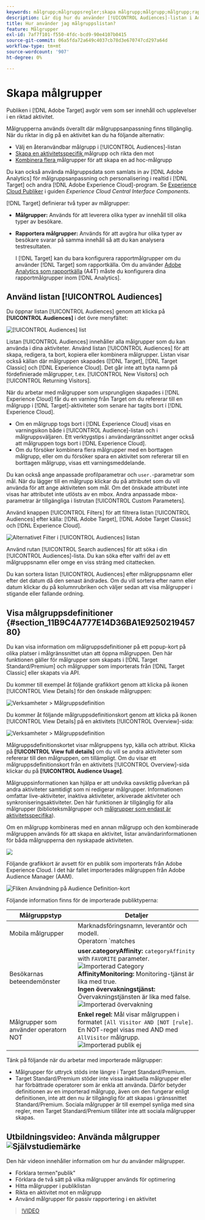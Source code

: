 ```yaml
---
keywords: målgrupp;målgruppsregler;skapa målgrupp;målgrupp;målgrupp;rapportmålgrupp;segment;anpassade profilparametrar;målgruppsdefinition;målgruppslista
description: Lär dig hur du använder [!UICONTROL Audiences]-listan i Adobe [!DNL Target] och hur du visar Audience Definition-kort som innehåller målgruppsinformation och användningsinformation.
title: Hur använder jag målgruppslistan?
feature: Målgrupper
exl-id: 7af7f101-f550-4fdc-bcd9-90e4107b0415
source-git-commit: 06a5fda72a649c4037cb78d3e670747cd297a64d
workflow-type: tm+mt
source-wordcount: '907'
ht-degree: 0%

---
```


# Skapa målgrupper

Publiken i [!DNL Adobe Target] avgör vem som ser innehåll och upplevelser i en riktad aktivitet.

Målgrupperna används överallt där målgruppsanpassning finns tillgänglig. När du riktar in dig på en aktivitet kan du ha följande alternativ:

* Välj en återanvändbar målgrupp i [!UICONTROL Audiences]-listan
* [Skapa en aktivitetsspecifik ](/help/c-target/creating-activity-only-audience.md) målgrupp och rikta den mot
* [Kombinera flera ](/help/c-target/combining-multiple-audiences.md#concept_A7386F1EA4394BD2AB72399C225981E5) målgrupper för att skapa en ad hoc-målgrupp

Du kan också använda målgruppsdata som samlats in av [!DNL Adobe Analytics] för målgruppsanpassning och personalisering i realtid i [!DNL Target] och andra [!DNL Adobe Experience Cloud]-program. Se [Experience Cloud Publiker](https://experienceleague.adobe.com/docs/core-services/interface/audiences/audience-library.html) i guiden *Experience Cloud Central Interface Components*.

[!DNL Target] definierar två typer av målgrupper:

* **Målgrupper:** Används för att leverera olika typer av innehåll till olika typer av besökare.
* **Rapportera målgrupper:** Används för att avgöra hur olika typer av besökare svarar på samma innehåll så att du kan analysera testresultaten.

   I [!DNL Target] kan du bara konfigurera rapportmålgrupper om du använder [!DNL Target] som rapportkälla. Om du använder [Adobe Analytics som rapportkälla](/help/c-integrating-target-with-mac/a4t/a4t.md) (A4T) måste du konfigurera dina rapportmålgrupper inom [!DNL Analytics].

## Använd listan [!UICONTROL Audiences]

Du öppnar listan [!UICONTROL Audiences] genom att klicka på **[!UICONTROL Audiences]** i det övre menyfältet:

![[!UICONTROL Audiences] list](/help/c-target/c-audiences/assets/audiences_list.png)

Listan [!UICONTROL Audiences] innehåller alla målgrupper som du kan använda i dina aktiviteter. Använd listan [!UICONTROL Audiences] för att skapa, redigera, ta bort, kopiera eller kombinera målgrupper. Listan visar också källan där målgruppen skapades ([!DNL Target], [!DNL Target Classic] och [!DNL Experience Cloud]. Det går inte att byta namn på fördefinierade målgrupper, t.ex. [!UICONTROL New Visitors] och [!UICONTROL Returning Visitors].

När du arbetar med målgrupper som ursprungligen skapades i [!DNL Experience Cloud] får du en varning från Target om du refererar till en målgrupp i [!DNL Target]-aktiviteter som senare har tagits bort i [!DNL Experience Cloud].

* Om en målgrupp togs bort i [!DNL Experience Cloud] visas en varningsikon både i [!UICONTROL Audience]-listan och i målgruppsväljaren. Ett verktygstips i användargränssnittet anger också att målgruppen togs bort i [!DNL Experience Cloud].
* Om du försöker kombinera flera målgrupper med en borttagen målgrupp, eller om du försöker spara en aktivitet som refererar till en borttagen målgrupp, visas ett varningsmeddelande.

Du kan också ange anpassade profilparametrar och `user.`-parametrar som mål. När du lägger till en målgrupp klickar du på attributet som du vill använda för att ange aktiviteten som mål. Om det önskade attributet inte visas har attributet inte utlösts av en mbox. Andra anpassade mbox-parametrar är tillgängliga i listrutan [!UICONTROL Custom Parameters].

Använd knappen [!UICONTROL Filters] för att filtrera listan [!UICONTROL Audiences] efter källa: [!DNL Adobe Target], [!DNL Adobe Target Classic] och [!DNL Experience Cloud].

![Alternativet Filter i  [!UICONTROL Audiences] listan](/help/c-target/c-audiences/assets/filters.png)

Använd rutan [!UICONTROL Search audiences] för att söka i din [!UICONTROL Audiences]-lista. Du kan söka efter valfri del av ett målgruppsnamn eller omge en viss sträng med citattecken.

Du kan sortera listan [!UICONTROL Audiences] efter målgruppsnamn eller efter det datum då den senast ändrades. Om du vill sortera efter namn eller datum klickar du på kolumnrubriken och väljer sedan att visa målgrupper i stigande eller fallande ordning.

## Visa målgruppsdefinitioner {#section_11B9C4A777E14D36BA1E925021945780}

Du kan visa information om målgruppsdefinitioner på ett popup-kort på olika platser i målgränssnittet utan att öppna målgruppen. Den här funktionen gäller för målgrupper som skapats i [!DNL Target Standard/Premium] och målgrupper som importerats från [!DNL Target Classic] eller skapats via API.

Du kommer till exempel åt följande grafikkort genom att klicka på ikonen [!UICONTROL View Details] för den önskade målgruppen:

![Verksamheter > Målgruppsdefinition](assets/audience_definition_list.png)

Du kommer åt följande målgruppsdefinitionskort genom att klicka på ikonen [!UICONTROL View Details] på en aktivitets [!UICONTROL Overview]-sida:

![Verksamheter > Målgruppsdefinition](/help/c-target/c-audiences/assets/view-details-activity-overview.png)

Målgruppsdefinitionskortet visar målgruppens typ, källa och attribut. Klicka på **[!UICONTROL View full details]** om du vill se andra aktiviteter som refererar till den målgruppen, om tillämpligt. Om du visar ett målgruppsdefinitionskort från en aktivitets [!UICONTROL Overview]-sida klickar du på **[!UICONTROL Audience Usage]**.

Målgruppsinformationen kan hjälpa er att undvika oavsiktlig påverkan på andra aktiviteter samtidigt som ni redigerar målgrupper. Informationen omfattar live-aktiviteter, inaktiva aktiviteter, arkiverade aktiviteter och synkroniseringsaktiviteter. Den här funktionen är tillgänglig för alla målgrupper (biblioteksmålgrupper och [målgrupper som endast är aktivitetsspecifika](/help/c-target/creating-activity-only-audience.md#concept_A6BADCF530ED4AE1852E677FEBE68483)).

Om en målgrupp kombineras med en annan målgrupp och den kombinerade målgruppen används för att skapa en aktivitet, listar användarinformationen för båda målgrupperna den nyskapade aktiviteten.

![](assets/audience_definition_list_usage.png)

Följande grafikkort är avsett för en publik som importerats från Adobe Experience Cloud. I det här fallet importerades målgruppen från Adobe Audience Manager (AAM).

![Fliken Användning på Audience Definition-kort](assets/audience_definition_mc.png)

Följande information finns för de importerade publiktyperna:

| Målgruppstyp | Detaljer |
|--- |--- |
| Mobila målgrupper | Marknadsföringsnamn, leverantör och modell.<br>Operatorn  `matches | does not match` visas i stället för  `equals | does not equal`<br>![Importerad mobil publik](/help/c-target/c-audiences/assets/imported_mobile_audience.png). |
| Besökarnas beteendemönster | **user.categoryAffinity:** `categoryAffinity` with  `FAVORITE` parameter.<br>![Importerad Category ](/help/c-target/c-audiences/assets/imported_category_affinity.png)<br>**AffinityMonitoring:** Monitoring-tjänst är lika med true.<br>**Ingen övervakningstjänst:** Övervakningstjänsten är lika med false.<br>![Importerad övervakning](/help/c-target/c-audiences/assets/imported_monitoring.png) |
| Målgrupper som använder operatorn NOT | **Enkel regel:** Mål visar målgruppen i formatet  `[All Visitor AND [NOT [rule]`. En NOT-regel visas med AND med `AllVisitor` målgrupp.<br>![Importerad publik ej](/help/c-target/c-audiences/assets/imported_not_audience.png) |

Tänk på följande när du arbetar med importerade målgrupper:

* Målgrupper för uttryck stöds inte längre i Target Standard/Premium.
* Target Standard/Premium stöder inte vissa inaktuella målgrupper eller har förbättrade operatorer som är enkla att använda. Därför betyder definitionen av en importerad målgrupp, även om den fungerar enligt definitionen, inte att den nu är tillgänglig för att skapas i gränssnittet Standard/Premium. Sociala målgrupper är till exempel synliga med sina regler, men Target Standard/Premium tillåter inte att sociala målgrupper skapas.

## Utbildningsvideo: Använda målgrupper ![Självstudiemärke](/help/assets/tutorial.png)

Den här videon innehåller information om hur du använder målgrupper.

* Förklara termen&quot;publik&quot;
* Förklara de två sätt på vilka målgrupper används för optimering
* Hitta målgrupper i publiklistan
* Rikta en aktivitet mot en målgrupp
* Använd målgrupper för passiv rapportering i en aktivitet

>[!VIDEO](https://video.tv.adobe.com/v/17398)

